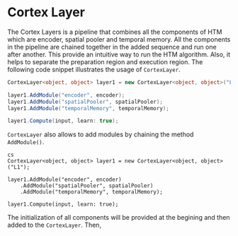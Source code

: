 # Cortex Layer

The Cortex Layers is a pipeline that combines all the components of HTM which are encoder, spatial pooler and temporal memory. 
All the components in the pipeline are chained together in the added sequence and run one after another. This provide an intuitive way to run the HTM algorithm. Also, it helps to separate the preparation region and execution region.
The following code snippet illustrates the usage of `CortexLayer`.

```cs
CortexLayer<object, object> layer1 = new CortexLayer<object, object>("L1");

layer1.AddModule("encoder", encoder);
layer1.AddModule("spatialPooler", spatialPooler);
layer1.AddModule("temporalMemory", temporalMemory);

layer1.Compute(input, learn: true);
```

`CortexLayer` also allows to add modules by chaining the method `AddModule()`.

```
cs
CortexLayer<object, object> layer1 = new CortexLayer<object, object>("L1");

layer1.AddModule("encoder", encoder)
    .AddModule("spatialPooler", spatialPooler)
    .AddModule("temporalMemory", temporalMemory);

layer1.Compute(input, learn: true);
```

The initialization of all components will be provided at the begining and then added to the `CortexLayer`. Then, 

